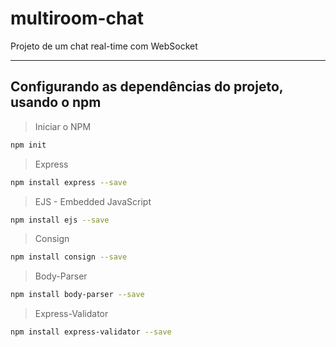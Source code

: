 # multiroom-chat
Projeto de um chat real-time com WebSocket

-------------------------------------------

## Configurando as dependências do projeto, usando o npm

> Iniciar o NPM
```bash
npm init
```

> Express
```bash
npm install express --save
```

> EJS - Embedded JavaScript
```bash
npm install ejs --save
```

> Consign
```bash
npm install consign --save
```

> Body-Parser
```bash
npm install body-parser --save
```

> Express-Validator
```bash
npm install express-validator --save
```
